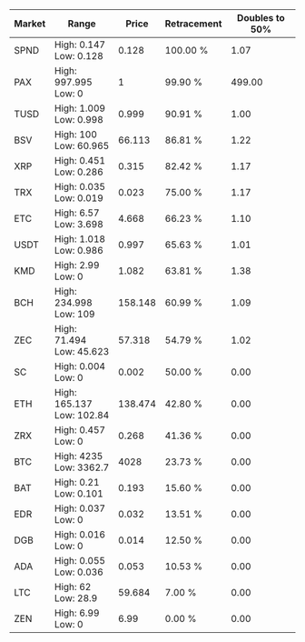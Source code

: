 | Market | Range | Price| Retracement | Doubles to 50% |
| --- | --- | --- | --- | --- |
| SPND | High: 0.147<br />Low: 0.128 | 0.128 | 100.00 % | 1.07 |
| PAX | High: 997.995<br />Low: 0 | 1 | 99.90 % | 499.00 |
| TUSD | High: 1.009<br />Low: 0.998 | 0.999 | 90.91 % | 1.00 |
| BSV | High: 100<br />Low: 60.965 | 66.113 | 86.81 % | 1.22 |
| XRP | High: 0.451<br />Low: 0.286 | 0.315 | 82.42 % | 1.17 |
| TRX | High: 0.035<br />Low: 0.019 | 0.023 | 75.00 % | 1.17 |
| ETC | High: 6.57<br />Low: 3.698 | 4.668 | 66.23 % | 1.10 |
| USDT | High: 1.018<br />Low: 0.986 | 0.997 | 65.63 % | 1.01 |
| KMD | High: 2.99<br />Low: 0 | 1.082 | 63.81 % | 1.38 |
| BCH | High: 234.998<br />Low: 109 | 158.148 | 60.99 % | 1.09 |
| ZEC | High: 71.494<br />Low: 45.623 | 57.318 | 54.79 % | 1.02 |
| SC | High: 0.004<br />Low: 0 | 0.002 | 50.00 % | 0.00 |
| ETH | High: 165.137<br />Low: 102.84 | 138.474 | 42.80 % | 0.00 |
| ZRX | High: 0.457<br />Low: 0 | 0.268 | 41.36 % | 0.00 |
| BTC | High: 4235<br />Low: 3362.7 | 4028 | 23.73 % | 0.00 |
| BAT | High: 0.21<br />Low: 0.101 | 0.193 | 15.60 % | 0.00 |
| EDR | High: 0.037<br />Low: 0 | 0.032 | 13.51 % | 0.00 |
| DGB | High: 0.016<br />Low: 0 | 0.014 | 12.50 % | 0.00 |
| ADA | High: 0.055<br />Low: 0.036 | 0.053 | 10.53 % | 0.00 |
| LTC | High: 62<br />Low: 28.9 | 59.684 | 7.00 % | 0.00 |
| ZEN | High: 6.99<br />Low: 0 | 6.99 | 0.00 % | 0.00 |

